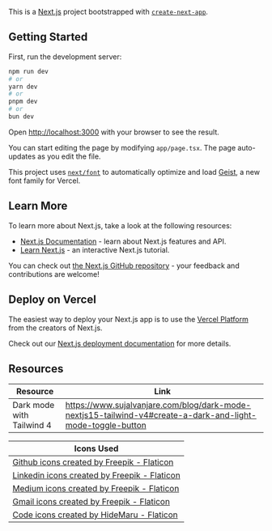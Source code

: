 This is a [Next.js](https://nextjs.org) project bootstrapped with [`create-next-app`](https://nextjs.org/docs/app/api-reference/cli/create-next-app).

## Getting Started

First, run the development server:

```bash
npm run dev
# or
yarn dev
# or
pnpm dev
# or
bun dev
```

Open [http://localhost:3000](http://localhost:3000) with your browser to see the result.

You can start editing the page by modifying `app/page.tsx`. The page auto-updates as you edit the file.

This project uses [`next/font`](https://nextjs.org/docs/app/building-your-application/optimizing/fonts) to automatically optimize and load [Geist](https://vercel.com/font), a new font family for Vercel.

## Learn More

To learn more about Next.js, take a look at the following resources:

- [Next.js Documentation](https://nextjs.org/docs) - learn about Next.js features and API.
- [Learn Next.js](https://nextjs.org/learn) - an interactive Next.js tutorial.

You can check out [the Next.js GitHub repository](https://github.com/vercel/next.js) - your feedback and contributions are welcome!

## Deploy on Vercel

The easiest way to deploy your Next.js app is to use the [Vercel Platform](https://vercel.com/new?utm_medium=default-template&filter=next.js&utm_source=create-next-app&utm_campaign=create-next-app-readme) from the creators of Next.js.

Check out our [Next.js deployment documentation](https://nextjs.org/docs/app/building-your-application/deploying) for more details.

## Resources

| Resource                  | Link                                                                                                        |
| ------------------------- | ----------------------------------------------------------------------------------------------------------- |
| Dark mode with Tailwind 4 | https://www.sujalvanjare.com/blog/dark-mode-nextjs15-tailwind-v4#create-a-dark-and-light-mode-toggle-button |

| Icons Used                                                                                                                     |
| ------------------------------------------------------------------------------------------------------------------------------ |
| <a href="https://www.flaticon.com/free-icons/github" title="github icons">Github icons created by Freepik - Flaticon</a>       |
| <a href="https://www.flaticon.com/free-icons/linkedin" title="linkedin icons">Linkedin icons created by Freepik - Flaticon</a> |
| <a href="https://www.flaticon.com/free-icons/medium" title="medium icons">Medium icons created by Freepik - Flaticon</a>       |
| <a href="https://www.flaticon.com/free-icons/gmail" title="gmail icons">Gmail icons created by Freepik - Flaticon</a>          |
| <a href="https://www.flaticon.com/free-icons/code" title="code icons">Code icons created by HideMaru - Flaticon</a>            |
